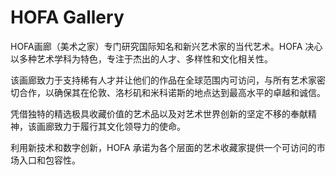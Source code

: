 # HOFA Gallery

HOFA画廊（美术之家）专门研究国际知名和新兴艺术家的当代艺术。HOFA 决心以多种艺术学科为特色，专注于杰出的人才、多样性和文化相关性。 

该画廊致力于支持稀有人才并让他们的作品在全球范围内可访问，与所有艺术家密切合作，以确保其在伦敦、洛杉矶和米科诺斯的地点达到最高水平的卓越和诚信。 

凭借独特的精选极具收藏价值的艺术品以及对艺术世界创新的坚定不移的奉献精神，该画廊致力于履行其文化领导力的使命。

利用新技术和数字创新，HOFA 承诺为各个层面的艺术收藏家提供一个可访问的市场入口和包容性。
